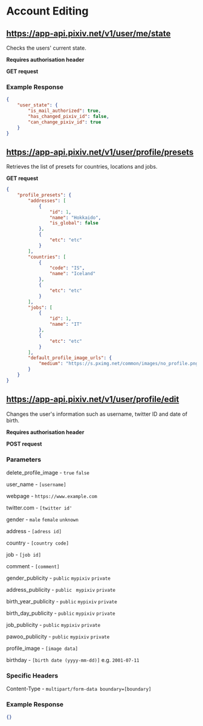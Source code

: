 # Account Editing

## https://app-api.pixiv.net/v1/user/me/state

Checks the users' current state.

**Requires authorisation header**

**GET request**

### Example Response

```json
{
    "user_state": {
        "is_mail_authorized": true,
        "has_changed_pixiv_id": false,
        "can_change_pixiv_id": true
    }
}
```

## https://app-api.pixiv.net/v1/user/profile/presets

Retrieves the list of presets for countries, locations and jobs.

**GET request**

```json
{
    "profile_presets": {
        "addresses": [
            {
                "id": 1,
                "name": "Hokkaido",
                "is_global": false
            },
            {
                "etc": "etc"
            }
        ],
        "countries": [
            {
                "code": "IS",
                "name": "Iceland"
            },
            {
                "etc": "etc"
            }
        ],
        "jobs": [
            {
                "id": 1,
                "name": "IT"
            },
            {
                "etc": "etc"
            }
        ],
        "default_profile_image_urls": {
            "medium": "https://s.pximg.net/common/images/no_profile.png"
        }
    }
}
```

## https://app-api.pixiv.net/v1/user/profile/edit

Changes the user's information such as username, twitter ID and date of birth.

**Requires authorisation header**

**POST request**

### Parameters

delete_profile_image - `true` `false`

user_name - `[username]`

webpage - `https://www.example.com`

twitter.com - `[twitter id'`

gender - `male` `female` `unknown`

address - `[adress id]`

country - `[country code]`

job - `[job id]`

comment - `[comment]`

gender_publicity - `public` `mypixiv` `private`

address_publicity - `public ` `mypixiv` `private`

birth_year_publicity - `public` `mypixiv` `private`

birth_day_publicity - `public` `mypixiv` `private`

job_publicity - `public` `mypixiv` `private`

pawoo_publicity - `public` `mypixiv` `private`

profile_image - `[image data]`

birthday - `[birth date (yyyy-mm-dd)]` e.g. `2001-07-11`

### Specific Headers

Content-Type - `multipart/form-data boundary=[boundary]`

### Example Response

```json
{}
```
